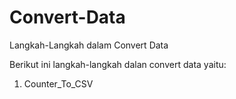 # Convert-Data
Langkah-Langkah dalam Convert Data

Berikut ini langkah-langkah dalan convert data yaitu:
1. Counter_To_CSV
